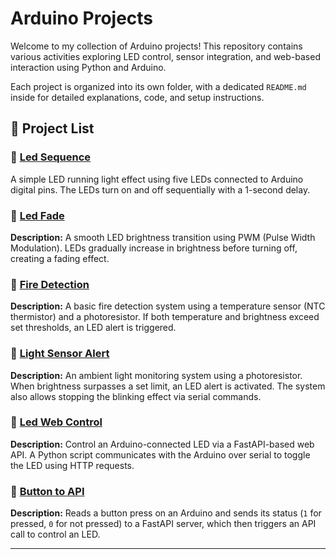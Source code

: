 # Arduino Projects

Welcome to my collection of Arduino projects! This repository contains various activities exploring LED control, sensor integration, and web-based interaction using Python and Arduino.

Each project is organized into its own folder, with a dedicated `README.md` inside for detailed explanations, code, and setup instructions.

## 📂 **Project List**  

### 🔹 [Led Sequence](https://github.com/AlBelarmino/CSelective_Iot/tree/main/Led%20sequence)
  A simple LED running light effect using five LEDs connected to Arduino digital pins. The LEDs turn on and off sequentially with a 1-second delay.

### 🔹 **[Led Fade](./Led%20Fade/)**
**Description:** A smooth LED brightness transition using PWM (Pulse Width Modulation). LEDs gradually increase in brightness before turning off, creating a fading effect.

### 🔹 **[Fire Detection](./Fire%20Detection/)**
**Description:** A basic fire detection system using a temperature sensor (NTC thermistor) and a photoresistor. If both temperature and brightness exceed set thresholds, an LED alert is triggered.

### 🔹 **[Light Sensor Alert](./Light%20Sensor%20Alert/)**
**Description:** An ambient light monitoring system using a photoresistor. When brightness surpasses a set limit, an LED alert is activated. The system also allows stopping the blinking effect via serial commands.

### 🔹 **[Led Web Control](./Led%20Web%20Control/)**
**Description:** Control an Arduino-connected LED via a FastAPI-based web API. A Python script communicates with the Arduino over serial to toggle the LED using HTTP requests.

### 🔹 **[Button to API](./Button%20to%20API/)**
**Description:** Reads a button press on an Arduino and sends its status (`1` for pressed, `0` for not pressed) to a FastAPI server, which then triggers an API call to control an LED.

---
